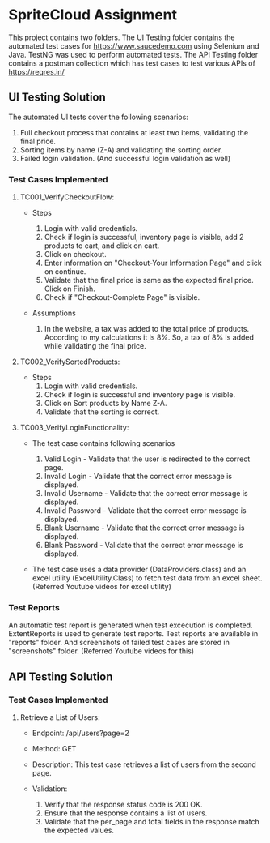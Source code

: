 # SpriteCloud Assignment

This project contains two folders. The UI Testing folder contains the automated test cases for https://www.saucedemo.com using Selenium and Java. TestNG was used to perform automated tests. The API Testing folder contains a postman collection which has test cases to test various APIs of https://reqres.in/

## UI Testing Solution

The automated UI tests cover the following scenarios:
 1. Full checkout process that contains at least two items, validating the final price.
 2. Sorting items by name (Z-A) and validating the sorting order.
 3. Failed login validation. (And successful login validation as well)

### Test Cases Implemented

1. TC001_VerifyCheckoutFlow:

   - Steps
       1. Login with valid credentials.
       2. Check if login is successful, inventory page is visible, add 2 products to cart, and click on cart.
       3. Click on checkout.
       4. Enter information on "Checkout-Your Information Page" and click on continue.
       5. Validate that the final price is same as the expected final price. Click on Finish.
       6. Check if "Checkout-Complete Page" is visible.

 
   - Assumptions
       1. In the website, a tax was added to the total price of products. According to my calculations it is 8%. So, a tax of 8% is added while validating the final price.


2. TC002_VerifySortedProducts:
   
   - Steps
       1. Login with valid credentials.
       2. Check if login is successful and inventory page is visible.
       3. Click on Sort products by Name Z-A.
       4. Validate that the sorting is correct.


 3. TC003_VerifyLoginFunctionality:

    - The test case contains following scenarios
         1. Valid Login - Validate that the user is redirected to the correct page.
         2. Invalid Login - Validate that the correct error message is displayed.
         3. Invalid Username - Validate that the correct error message is displayed.
         4. Invalid Password - Validate that the correct error message is displayed.
         5. Blank Username - Validate that the correct error message is displayed.
         6. Blank Password - Validate that the correct error message is displayed.
     
    - The test case uses a data provider (DataProviders.class) and an excel utility (ExcelUtility.Class) to fetch test data from an excel sheet. (Referred Youtube videos for excel utility)
   
### Test Reports

An automatic test report is generated when test excecution is completed. ExtentReports is used to generate test reports. Test reports are available in "reports" folder. And screenshots of failed test cases are stored in "screenshots" folder. (Referred Youtube videos for this)


## API Testing Solution

### Test Cases Implemented

1. Retrieve a List of Users:

   - Endpoint: /api/users?page=2
   - Method: GET
   - Description: This test case retrieves a list of users from the second page.
   - Validation:
      
     1. Verify that the response status code is 200 OK.
     2. Ensure that the response contains a list of users.
     3. Validate that the per_page and total fields in the response match the expected values.
